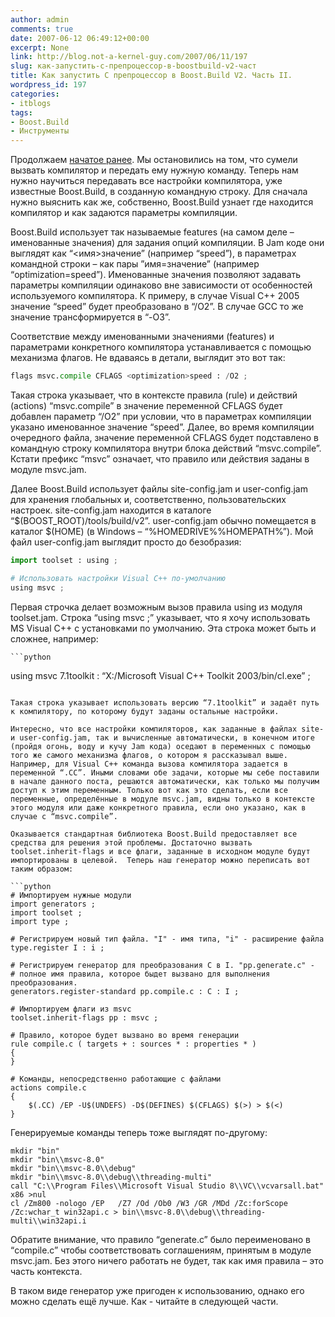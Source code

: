```yaml
---
author: admin
comments: true
date: 2007-06-12 06:49:12+00:00
excerpt: None
link: http://blog.not-a-kernel-guy.com/2007/06/11/197
slug: как-запустить-c-препроцессор-в-boostbuild-v2-част
title: Как запустить C препроцессор в Boost.Build V2. Часть II.
wordpress_id: 197
categories:
- itblogs
tags:
- Boost.Build
- Инструменты
---
```


Продолжаем [начатое ранее](http://blog.not-a-kernel-guy.com/2007/06/06/194). Мы остановились на том, что сумели вызвать компилятор и передать ему нужную команду. Теперь нам нужно научиться передавать все настройки компилятора, уже известные Boost.Build, в созданную командную строку. Для сначала нужно выяснить как же, собственно, Boost.Build узнает где находится компилятор и как задаются параметры компиляции. 

Boost.Build использует так называемые features (на самом деле – именованные значения) для задания опций компиляции. В Jam коде они выглядят как “<имя>значение” (например “<optimization>speed”), в параметрах командной строки – как пары ”имя=значение” (например “optimization=speed”). Именованные значения позволяют задавать параметры компиляции одинаково вне зависимости от особенностей используемого компилятора. К примеру, в случае Visual C++ 2005 значение “<optimization>speed” будет преобразовано в “/O2”. В случае GCC то же значение трансформируется в “-O3”.

Соответствие между именованными значениями (features) и параметрами конкретного компилятора устанавливается с помощью механизма флагов. Не вдаваясь в детали, выглядит это вот так:

```python
flags msvc.compile CFLAGS <optimization>speed : /O2 ;
```

Такая строка указывает, что в контексте правила (rule) и действий (actions) “msvc.compile” в значение переменной CFLAGS будет добавлен параметр “/O2” при условии, что в параметрах компиляции указано именованное значение “<optimization>speed”. Далее, во время компиляции очередного файла, значение переменной CFLAGS будет подставлено в командную строку компилятора внутри блока действий “msvc.compile”. Кстати префикс “msvc” означает, что правило или действия заданы в модуле msvc.jam.

Далее Boost.Build использует файлы site-config.jam и user-config.jam для хранения глобальных и, соответственно, пользовательских настроек. site-config.jam находится в каталоге “$(BOOST_ROOT)/tools/build/v2”. user-config.jam обычно помещается в каталог $(HOME) (в Windows – “%HOMEDRIVE%%HOMEPATH%”). Мой файл user-config.jam выглядит просто до безобразия:

```python
import toolset : using ;

# Использовать настройки Visual C++ по-умолчанию
using msvc ;
```

Первая строчка делает возможным вызов правила using из модуля toolset.jam. Строка “using msvc ;” указывает, что я хочу использовать MS Visual C++ с установками по умолчанию. Эта строка может быть и сложнее, например:

    ```python
using msvc 7.1toolkit : “X:/Microsoft Visual C++ Toolkit 2003/bin/cl.exe” ;
```

Такая строка указывает использовать версию “7.1toolkit” и задаёт путь к компилятору, по которому будут заданы остальные настройки.

Интересно, что все настройки компиляторов, как заданные в файлах site- и user-config.jam, так и вычисленные автоматически, в конечном итоге (пройдя огонь, воду и кучу Jam кода) оседают в переменных с помощью того же самого механизма флагов, о котором я рассказывал выше. Например, для Visual C++ команда вызова компилятора задается в переменной “.CC”. Иными словами обе задачи, которые мы себе поставили в начале данного поста, решаются автоматически, как только мы получим доступ к этим переменным. Только вот как это сделать, если все переменные, определённые в модуле msvc.jam, видны только в контексте этого модуля или даже конкретного правила, если оно указано, как в случае с “msvc.compile”. 

Оказывается стандартная библиотека Boost.Build предоставляет все средства для решения этой проблемы. Достаточно вызвать toolset.inherit-flags и все флаги, заданные в исходном модуле будут импортированы в целевой.  Теперь наш генератор можно переписать вот таким образом:

```python
# Импортируем нужные модули
import generators ;
import toolset ;
import type ;

# Регистрируем новый тип файла. "I" - имя типа, "i" - расширение файла
type.register I : i ;

# Регистрируем генератор для преобразования C в I. "pp.generate.c" -
# полное имя правила, которое быдет вызвано для выполнения преобразования.
generators.register-standard pp.compile.c : C : I ;

# Импортируем флаги из msvc
toolset.inherit-flags pp : msvc ;

# Правило, которое будет вызвано во время генерации
rule compile.c ( targets + : sources * : properties * )
{
}

# Команды, непосредственно работающие с файлами
actions compile.c
{
    $(.CC) /EP -U$(UNDEFS) -D$(DEFINES) $(CFLAGS) $(>) > $(<)
}
```

Генерируемые команды теперь тоже выглядят по-другому:

```no-highlight
mkdir "bin"
mkdir "bin\\msvc-8.0"
mkdir "bin\\msvc-8.0\\debug"
mkdir "bin\\msvc-8.0\\debug\\threading-multi"
call "C:\\Program Files\\Microsoft Visual Studio 8\\VC\\vcvarsall.bat" x86 >nul
cl /Zm800 -nologo /EP   /Z7 /Od /Ob0 /W3 /GR /MDd /Zc:forScope /Zc:wchar_t win32api.c > bin\\msvc-8.0\\debug\\threading-multi\\win32api.i
```

Обратите внимание, что правило “generate.c” было переименовано в “compile.c” чтобы соответствовать соглашениям, принятым в модуле msvc.jam. Без этого ничего работать не будет, так как имя правила – это часть контекста.

В таком виде генератор уже пригоден к использованию, однако его можно сделать ещё лучше. Как - читайте в следующей части. 
